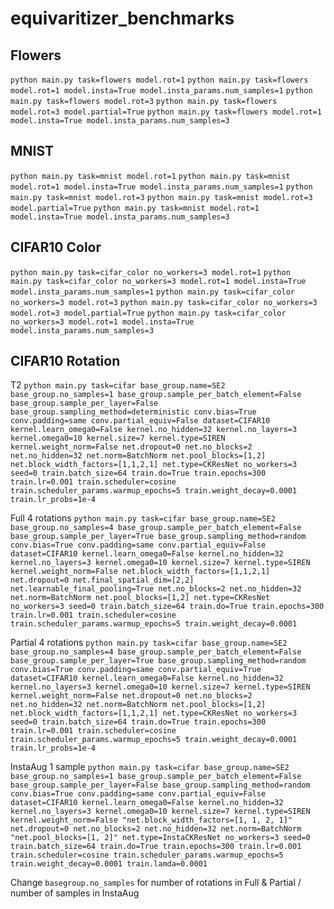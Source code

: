 # equivaritizer_benchmarks

## Flowers

`python main.py task=flowers model.rot=1`
`python main.py task=flowers model.rot=1 model.insta=True model.insta_params.num_samples=1`
`python main.py task=flowers model.rot=3`
`python main.py task=flowers model.rot=3 model.partial=True`
`python main.py task=flowers model.rot=1 model.insta=True model.insta_params.num_samples=3`

## MNIST

`python main.py task=mnist model.rot=1`
`python main.py task=mnist model.rot=1 model.insta=True model.insta_params.num_samples=1`
`python main.py task=mnist model.rot=3`
`python main.py task=mnist model.rot=3 model.partial=True`
`python main.py task=mnist model.rot=1 model.insta=True model.insta_params.num_samples=3`

## CIFAR10 Color

`python main.py task=cifar_color no_workers=3 model.rot=1`
`python main.py task=cifar_color no_workers=3 model.rot=1 model.insta=True model.insta_params.num_samples=1`
`python main.py task=cifar_color no_workers=3 model.rot=3`
`python main.py task=cifar_color no_workers=3 model.rot=3 model.partial=True`
`python main.py task=cifar_color no_workers=3 model.rot=1 model.insta=True model.insta_params.num_samples=3`

## CIFAR10 Rotation

T2
`python main.py task=cifar base_group.name=SE2 base_group.no_samples=1 base_group.sample_per_batch_element=False base_group.sample_per_layer=False base_group.sampling_method=deterministic conv.bias=True conv.padding=same conv.partial_equiv=False dataset=CIFAR10 kernel.learn_omega0=False kernel.no_hidden=32 kernel.no_layers=3 kernel.omega0=10 kernel.size=7 kernel.type=SIREN kernel.weight_norm=False net.dropout=0 net.no_blocks=2 net.no_hidden=32 net.norm=BatchNorm net.pool_blocks=[1,2] net.block_width_factors=[1,1,2,1] net.type=CKResNet no_workers=3 seed=0 train.batch_size=64 train.do=True train.epochs=300 train.lr=0.001 train.scheduler=cosine train.scheduler_params.warmup_epochs=5 train.weight_decay=0.0001 train.lr_probs=1e-4`

Full
4 rotations
`python main.py task=cifar base_group.name=SE2 base_group.no_samples=4 base_group.sample_per_batch_element=False base_group.sample_per_layer=True base_group.sampling_method=random conv.bias=True conv.padding=same conv.partial_equiv=False dataset=CIFAR10 kernel.learn_omega0=False kernel.no_hidden=32 kernel.no_layers=3 kernel.omega0=10 kernel.size=7 kernel.type=SIREN kernel.weight_norm=False net.block_width_factors=[1,1,2,1] net.dropout=0 net.final_spatial_dim=[2,2] net.learnable_final_pooling=True net.no_blocks=2 net.no_hidden=32 net.norm=BatchNorm net.pool_blocks=[1,2] net.type=CKResNet no_workers=3 seed=0 train.batch_size=64 train.do=True train.epochs=300 train.lr=0.001 train.scheduler=cosine train.scheduler_params.warmup_epochs=5 train.weight_decay=0.0001`

Partial
4 rotations
`python main.py task=cifar base_group.name=SE2 base_group.no_samples=4 base_group.sample_per_batch_element=False base_group.sample_per_layer=True base_group.sampling_method=random conv.bias=True conv.padding=same conv.partial_equiv=True dataset=CIFAR10 kernel.learn_omega0=False kernel.no_hidden=32 kernel.no_layers=3 kernel.omega0=10 kernel.size=7 kernel.type=SIREN kernel.weight_norm=False net.dropout=0 net.no_blocks=2 net.no_hidden=32 net.norm=BatchNorm net.pool_blocks=[1,2] net.block_width_factors=[1,1,2,1] net.type=CKResNet no_workers=3 seed=0 train.batch_size=64 train.do=True train.epochs=300 train.lr=0.001 train.scheduler=cosine train.scheduler_params.warmup_epochs=5 train.weight_decay=0.0001 train.lr_probs=1e-4`

InstaAug 1 sample
`python main.py task=cifar base_group.name=SE2 base_group.no_samples=1 base_group.sample_per_batch_element=False base_group.sample_per_layer=False base_group.sampling_method=random conv.bias=True conv.padding=same conv.partial_equiv=False dataset=CIFAR10 kernel.learn_omega0=False kernel.no_hidden=32 kernel.no_layers=3 kernel.omega0=10 kernel.size=7 kernel.type=SIREN kernel.weight_norm=False "net.block_width_factors=[1, 1, 2, 1]" net.dropout=0 net.no_blocks=2 net.no_hidden=32 net.norm=BatchNorm "net.pool_blocks=[1, 2]" net.type=InstaCKResNet no_workers=3 seed=0 train.batch_size=64 train.do=True train.epochs=300 train.lr=0.001 train.scheduler=cosine train.scheduler_params.warmup_epochs=5 train.weight_decay=0.0001 train.lamda=0.0001`

Change `basegroup.no_samples` for number of rotations in Full & Partial / number of samples in InstaAug
